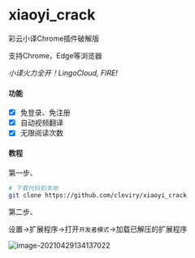 # xiaoyi_crack
彩云小译Chrome插件破解版</br>

支持Chrome，Edge等浏览器</br>

*小译火力全开！LingoCloud, FIRE!*

#### 功能

- [x] 免登录、免注册
- [x] 自动视频翻译
- [x] 无限阅读次数

#### 教程

第一步、</br>

```bash
# 下载代码到本地
git clone https://github.com/cleviry/xiaoyi_crack
```

第二步、</br>

设置->扩展程序->打开`开发者模式`->加载已解压的扩展程序</br>

![image-20210429134137022](C:\Users\clevi\AppData\Roaming\Typora\typora-user-images\image-20210429134137022.png)